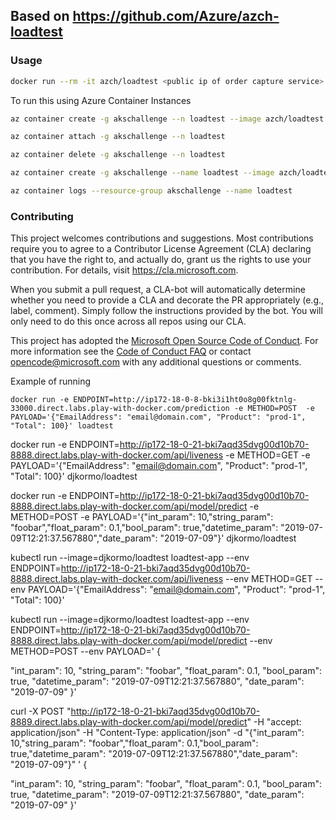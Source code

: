 ## Based on https://github.com/Azure/azch-loadtest


### Usage

```sh
docker run --rm -it azch/loadtest <public ip of order capture service>
```

To run this using Azure Container Instances
```sh
az container create -g akschallenge --n loadtest --image azch/loadtest -e SERVICE_IP=<public ip of order capture service> --restart-policy Never --no-wait

az container attach -g akschallenge --n loadtest

az container delete -g akschallenge --n loadtest
```

```sh
az container create -g akschallenge --name loadtest --image azch/loadtest  --restart-policy Never  --no-wait --environment-variables SERVICE_IP=23.96.91.35
```

```sh
az container logs --resource-group akschallenge --name loadtest
```

### Contributing

This project welcomes contributions and suggestions.  Most contributions require you to agree to a
Contributor License Agreement (CLA) declaring that you have the right to, and actually do, grant us
the rights to use your contribution. For details, visit https://cla.microsoft.com.

When you submit a pull request, a CLA-bot will automatically determine whether you need to provide
a CLA and decorate the PR appropriately (e.g., label, comment). Simply follow the instructions
provided by the bot. You will only need to do this once across all repos using our CLA.

This project has adopted the [Microsoft Open Source Code of Conduct](https://opensource.microsoft.com/codeofconduct/).
For more information see the [Code of Conduct FAQ](https://opensource.microsoft.com/codeofconduct/faq/) or
contact [opencode@microsoft.com](mailto:opencode@microsoft.com) with any additional questions or comments.

Example of running 
 
```console
docker run -e ENDPOINT=http://ip172-18-0-8-bki3i1ht0o8g00fktnlg-33000.direct.labs.play-with-docker.com/prediction -e METHOD=POST  -e PAYLOAD='{"EmailAddress": "email@domain.com", "Product": "prod-1", "Total": 100}' loadtest

```

docker run -e ENDPOINT=http://ip172-18-0-21-bki7aqd35dvg00d10b70-8888.direct.labs.play-with-docker.com/api/liveness -e METHOD=GET  -e PAYLOAD='{"EmailAddress": "email@domain.com", "Product": "prod-1", "Total": 100}' djkormo/loadtest


docker run -e ENDPOINT=http://ip172-18-0-21-bki7aqd35dvg00d10b70-8888.direct.labs.play-with-docker.com/api/model/predict -e METHOD=POST  -e PAYLOAD='{"int_param": 10,"string_param": "foobar","float_param": 0.1,"bool_param": true,"datetime_param": "2019-07-09T12:21:37.567880","date_param": "2019-07-09"}' djkormo/loadtest


kubectl run --image=djkormo/loadtest loadtest-app --env ENDPOINT=http://ip172-18-0-21-bki7aqd35dvg00d10b70-8888.direct.labs.play-with-docker.com/api/liveness --env METHOD=GET  --env PAYLOAD='{"EmailAddress": "email@domain.com", "Product": "prod-1", "Total": 100}'

kubectl run --image=djkormo/loadtest loadtest-app --env ENDPOINT=http://ip172-18-0-21-bki7aqd35dvg00d10b70-8888.direct.labs.play-with-docker.com/api/model/predict --env METHOD=POST  --env PAYLOAD='
{

"int_param": 10,
"string_param": "foobar",
"float_param": 0.1,
"bool_param": true,
"datetime_param": "2019-07-09T12:21:37.567880",
"date_param": "2019-07-09"
}'



curl -X POST "http://ip172-18-0-21-bki7aqd35dvg00d10b70-8889.direct.labs.play-with-docker.com/api/model/predict" -H "accept: application/json" -H "Content-Type: application/json" -d "{\"int_param\": 10,\"string_param\": \"foobar\",\"float_param\": 0.1,\"bool_param\": true,\"datetime_param\": \"2019-07-09T12:21:37.567880\",\"date_param\": \"2019-07-09\"}"
'
{

"int_param": 10,
"string_param": "foobar",
"float_param": 0.1,
"bool_param": true,
"datetime_param": "2019-07-09T12:21:37.567880",
"date_param": "2019-07-09"
}'
